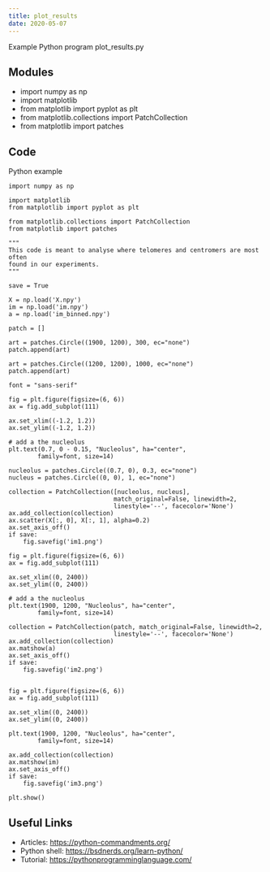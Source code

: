 ```yaml
---
title: plot_results
date: 2020-05-07
---
```

Example Python program plot_results.py

## Modules

* import numpy as np
* import matplotlib
* from matplotlib import pyplot as plt
* from matplotlib.collections import PatchCollection
* from matplotlib import patches

## Code

Python example

    import numpy as np
    
    import matplotlib
    from matplotlib import pyplot as plt
    
    from matplotlib.collections import PatchCollection
    from matplotlib import patches
    
    """
    This code is meant to analyse where telomeres and centromers are most often
    found in our experiments.
    """
    
    save = True
    
    X = np.load('X.npy')
    im = np.load('im.npy')
    a = np.load('im_binned.npy')
    
    patch = []
    
    art = patches.Circle((1900, 1200), 300, ec="none")
    patch.append(art)
    
    art = patches.Circle((1200, 1200), 1000, ec="none")
    patch.append(art)
    
    font = "sans-serif"
    
    fig = plt.figure(figsize=(6, 6))
    ax = fig.add_subplot(111)
    
    ax.set_xlim((-1.2, 1.2))
    ax.set_ylim((-1.2, 1.2))
    
    # add a the nucleolus
    plt.text(0.7, 0 - 0.15, "Nucleolus", ha="center",
            family=font, size=14)
    
    nucleolus = patches.Circle((0.7, 0), 0.3, ec="none")
    nucleus = patches.Circle((0, 0), 1, ec="none")
    
    collection = PatchCollection([nucleolus, nucleus],
                                 match_original=False, linewidth=2,
                                 linestyle='--', facecolor='None')
    ax.add_collection(collection)
    ax.scatter(X[:, 0], X[:, 1], alpha=0.2)
    ax.set_axis_off()
    if save:
        fig.savefig('im1.png')
    
    fig = plt.figure(figsize=(6, 6))
    ax = fig.add_subplot(111)
    
    ax.set_xlim((0, 2400))
    ax.set_ylim((0, 2400))
    
    # add a the nucleolus
    plt.text(1900, 1200, "Nucleolus", ha="center",
            family=font, size=14)
    
    collection = PatchCollection(patch, match_original=False, linewidth=2,
                                 linestyle='--', facecolor='None')
    ax.add_collection(collection)
    ax.matshow(a)
    ax.set_axis_off()
    if save:
        fig.savefig('im2.png')
    
    
    fig = plt.figure(figsize=(6, 6))
    ax = fig.add_subplot(111)
    
    ax.set_xlim((0, 2400))
    ax.set_ylim((0, 2400))
    
    plt.text(1900, 1200, "Nucleolus", ha="center",
            family=font, size=14)
    
    ax.add_collection(collection)
    ax.matshow(im)
    ax.set_axis_off()
    if save:
        fig.savefig('im3.png')
    
    plt.show()

## Useful Links

- Articles: https://python-commandments.org/
- Python shell: https://bsdnerds.org/learn-python/
- Tutorial: https://pythonprogramminglanguage.com/
